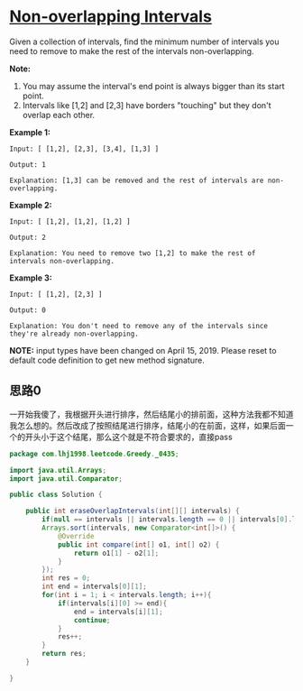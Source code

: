 # [Non-overlapping Intervals](https://leetcode.com/problems/non-overlapping-intervals/)

Given a collection of intervals, find the minimum number of intervals you need to remove to make the rest of the intervals non-overlapping.

**Note:**

1. You may assume the interval's end point is always bigger than its start point.
2. Intervals like [1,2] and [2,3] have borders "touching" but they don't overlap each other.

 

**Example 1:**

```
Input: [ [1,2], [2,3], [3,4], [1,3] ]

Output: 1

Explanation: [1,3] can be removed and the rest of intervals are non-overlapping.
```

 

**Example 2:**

```
Input: [ [1,2], [1,2], [1,2] ]

Output: 2

Explanation: You need to remove two [1,2] to make the rest of intervals non-overlapping.
```

 

**Example 3:**

```
Input: [ [1,2], [2,3] ]

Output: 0

Explanation: You don't need to remove any of the intervals since they're already non-overlapping.
```

**NOTE:** input types have been changed on April 15, 2019. Please reset to default code definition to get new method signature.

## 思路0

一开始我傻了，我根据开头进行排序，然后结尾小的排前面，这种方法我都不知道我怎么想的。然后改成了按照结尾进行排序，结尾小的在前面，这样，如果后面一个的开头小于这个结尾，那么这个就是不符合要求的，直接pass

```java
package com.lhj1998.leetcode.Greedy._0435;

import java.util.Arrays;
import java.util.Comparator;

public class Solution {

    public int eraseOverlapIntervals(int[][] intervals) {
        if(null == intervals || intervals.length == 0 || intervals[0].length == 0) return 0;
        Arrays.sort(intervals, new Comparator<int[]>() {
            @Override
            public int compare(int[] o1, int[] o2) {
                return o1[1] - o2[1];
            }
        });
        int res = 0;
        int end = intervals[0][1];
        for(int i = 1; i < intervals.length; i++){
            if(intervals[i][0] >= end){
                end = intervals[i][1];
                continue;
            }
            res++;
        }
        return res;
    }

}

```

